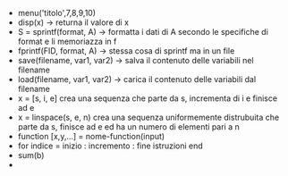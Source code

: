 - menu('titolo',7,8,9,10)
- disp(x) → returna il valore di x
- S = sprintf(format, A) → formatta i dati di A secondo le specifiche di format e li memoriazza in f
- fprintf(FID, format, A) → stessa cosa di sprintf ma in un file
- save(filename, var1, var2) → salva il contenuto delle variabili nel filename
- load(filename, var1, var2) → carica il contenuto delle variabili dal filename
- x = \[s, i, e\] crea una sequenza che parte da s, incrementa di i e finisce ad e
- x = linspace(s, e, n) crea una sequenza uniformemente distrubuita che parte da s, finisce ad e ed ha un numero di elementi pari a n
- function  \[x,y,…\] = nome-function(input)
- for indice = inizio : incremento : fine
	  istruzioni
	end
- sum(b)
- 